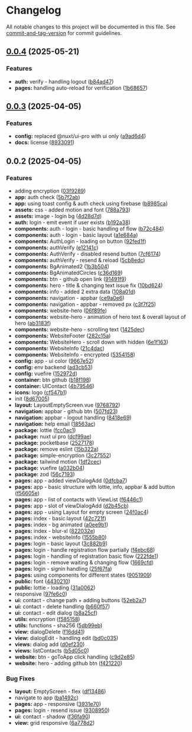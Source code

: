 # Changelog

All notable changes to this project will be documented in this file. See [commit-and-tag-version](https://github.com/absolute-version/commit-and-tag-version) for commit guidelines.

## [0.0.4](https://github.com/dawnimpulse/scroll-web/compare/v0.0.3...v0.0.4) (2025-05-21)


### Features

* **auth:** verify - handling logout ([b84ad47](https://github.com/dawnimpulse/scroll-web/commit/b84ad477a74825d7a97b39276f92d9604fc95547))
* **pages:** handling auto-reload for verification ([1b68657](https://github.com/dawnimpulse/scroll-web/commit/1b68657d99317ea789798369fe87b1197b16b302))

## [0.0.3](https://github.com/dawnimpulse/scroll-web/compare/v0.0.2...v0.0.3) (2025-04-05)


### Features

* **config:** replaced @nuxt/ui-pro with ui only ([a9ad6d4](https://github.com/dawnimpulse/scroll-web/commit/a9ad6d4a39b3ae81e4fb91a61eb227d6016cc763))
* **docs:** license ([8933091](https://github.com/dawnimpulse/scroll-web/commit/8933091cd5428e7687ad8036a9e7838ada54a978))

## 0.0.2 (2025-04-05)


### Features

* adding encryption ([03f9289](https://github.com/dawnimpulse/scroll-web/commit/03f9289bccc48a85b4cbc24d0f63faafe72a80ef))
* **app:** auth check ([5b7f2ab](https://github.com/dawnimpulse/scroll-web/commit/5b7f2ab6fc41f79a625ce7e63a620ff7f4154283))
* **app:** using toast config & auth check using firebase ([b8985ca](https://github.com/dawnimpulse/scroll-web/commit/b8985cacc8b41484958167e68ca8bc4b06cd556a))
* **assets:** css - added motion and font ([788a793](https://github.com/dawnimpulse/scroll-web/commit/788a793df33b7a53333c8e9196f5e5f4f6283c6b))
* **assets:** image - login bg ([4d28d7d](https://github.com/dawnimpulse/scroll-web/commit/4d28d7d959d6422c85fbf6d0e6df240361a6e488))
* **auth:** login - emit event if user exists ([b192a38](https://github.com/dawnimpulse/scroll-web/commit/b192a38d119f18e1a0122dc797806c934c6c2fb8))
* **components:** auth - login - basic handling of flow ([b72c484](https://github.com/dawnimpulse/scroll-web/commit/b72c484c745218de43db48b394ea5f6118443328))
* **components:** auth - login - basic layout ([a1e684a](https://github.com/dawnimpulse/scroll-web/commit/a1e684af907afc5d959b1ab52636d37dd2b2aa94))
* **components:** AuthLogin - loading on button ([92fed1f](https://github.com/dawnimpulse/scroll-web/commit/92fed1f17cbb736f422a3c71db345f7a58b9c8b4))
* **components:** authVerify ([e12141c](https://github.com/dawnimpulse/scroll-web/commit/e12141cd4ce1445a4a8c1641f125a859383029b0))
* **components:** AuthVerify - disabled resend button ([7cf6174](https://github.com/dawnimpulse/scroll-web/commit/7cf617406c15aa11489df799c6d9973be9c10740))
* **components:** authVerify - resend & reload ([5cb8edc](https://github.com/dawnimpulse/scroll-web/commit/5cb8edc6ee03fd26ceb375ebd3706977724aa494))
* **components:** BgAnimated2 ([1b3b504](https://github.com/dawnimpulse/scroll-web/commit/1b3b5042ad98d90181a895a2e4266e9716cda901))
* **components:** BgAnimatedCircles ([c36d169](https://github.com/dawnimpulse/scroll-web/commit/c36d1694e3ab9f8e778fb7b385aef6e185bae8c2))
* **components:** btn - github open link ([91491f9](https://github.com/dawnimpulse/scroll-web/commit/91491f9e1ece2d5b5e45f02aa71436f1f8c03c3d))
* **components:** hero - title & changing text issue fix ([10bd624](https://github.com/dawnimpulse/scroll-web/commit/10bd624163a724323067022241235028a59b3fd7))
* **components:** info - added 2 extra data ([108a01d](https://github.com/dawnimpulse/scroll-web/commit/108a01de12facc7cb552db6a8efff62cd2f541b8))
* **components:** navigation - appbar ([ce9a0e6](https://github.com/dawnimpulse/scroll-web/commit/ce9a0e665aaba713767d5cc2b44df70fe19bf67c))
* **components:** navigation - appbar - removed px ([c3f7f25](https://github.com/dawnimpulse/scroll-web/commit/c3f7f2501abc8f5430980f9f831c0af6f63f4796))
* **components:** website-hero ([06f89fe](https://github.com/dawnimpulse/scroll-web/commit/06f89fe59fe106209fa22575e7777d3c3b11dc76))
* **components:** website-hero - animation of hero text & overall layout of hero ([ab3183f](https://github.com/dawnimpulse/scroll-web/commit/ab3183f674ee647cdefd3cd5878f3167afe548a1))
* **components:** website-hero - scrolling text ([1425dec](https://github.com/dawnimpulse/scroll-web/commit/1425dece30aeafe127eb1a5e23778f56d03a26ac))
* **components:** WebsiteFooter ([282c15a](https://github.com/dawnimpulse/scroll-web/commit/282c15ad62be0a314c84a582154358eb423d4f8f))
* **components:** WebsiteHero - scroll down with hidden ([6e1f163](https://github.com/dawnimpulse/scroll-web/commit/6e1f16386cd7dfda0098ab6705feb6b02f35b653))
* **components:** WebsiteInfo ([21c4dac](https://github.com/dawnimpulse/scroll-web/commit/21c4dac88096a696a2958284d48f235452c88e10))
* **components:** WebsiteInfo - encrypted ([5354158](https://github.com/dawnimpulse/scroll-web/commit/5354158544d1980505883068cbe60e0a91f66a92))
* **config:** app - ui color ([9667e52](https://github.com/dawnimpulse/scroll-web/commit/9667e52680d3fd8381bc54ecba97f30048018bf5))
* **config:** env backend ([ad3cb53](https://github.com/dawnimpulse/scroll-web/commit/ad3cb536524e2567841337c8db1f3ee00485fbbb))
* **config:** vuefire ([152972d](https://github.com/dawnimpulse/scroll-web/commit/152972db7fb9cc1c32c38401ce0924ee840c811f))
* **container:** btn github ([b18f198](https://github.com/dawnimpulse/scroll-web/commit/b18f198e77df0bb13702ea0bedf36b86d4c3da52))
* **container:** UIContact ([4b79546](https://github.com/dawnimpulse/scroll-web/commit/4b79546f1c21ddf7df952e2ece9ba97993178d64))
* **icons:** logo ([cf547b1](https://github.com/dawnimpulse/scroll-web/commit/cf547b11abb36cfc67abda3f026f45c570bed5f6))
* init ([8d67005](https://github.com/dawnimpulse/scroll-web/commit/8d670058ecf94bb21893cba08ed223012f122b2d))
* **layout:** LayoutEmptyScreen.vue ([9768792](https://github.com/dawnimpulse/scroll-web/commit/9768792d30c5dc67da28101e878179d624993c08))
* **navigation:** appbar - github btn ([507fd23](https://github.com/dawnimpulse/scroll-web/commit/507fd23d3aa09131bde7c61dee5170b527b36672))
* **navigation:** appbar - logout handling ([8418e69](https://github.com/dawnimpulse/scroll-web/commit/8418e69f2dc69dbbda5349e9f632edb477e213aa))
* **navigation:** help email ([18563ac](https://github.com/dawnimpulse/scroll-web/commit/18563ac8f7c5409e2e6b8969c2276a4d9be3ab66))
* **package:** lottie ([fcc0ac1](https://github.com/dawnimpulse/scroll-web/commit/fcc0ac1aab1f49ec5cd77174c6eea0ac09811f3b))
* **package:** nuxt ui pro ([dcf99ae](https://github.com/dawnimpulse/scroll-web/commit/dcf99aee968cbd0bbebbf626f7122d71f1e38336))
* **package:** pocketbase ([2527178](https://github.com/dawnimpulse/scroll-web/commit/25271782ba4105cf4e8a1742edca9d05d9fd0609))
* **package:** remove eslint ([15b322a](https://github.com/dawnimpulse/scroll-web/commit/15b322a268e0ba46a6029016daa1bc8fb420cc6f))
* **package:** simple-encryption ([3c27552](https://github.com/dawnimpulse/scroll-web/commit/3c275525727a38c73fcdf14ceb85e5bb68c9caaf))
* **package:** tailwind motion ([1df2cec](https://github.com/dawnimpulse/scroll-web/commit/1df2cec04c172e98dd4b598f68871ee1281e118b))
* **package:** vuefire ([a032b04](https://github.com/dawnimpulse/scroll-web/commit/a032b04d09826b0e25ed368d0da7762832b40d97))
* **package:** zod ([56c7193](https://github.com/dawnimpulse/scroll-web/commit/56c7193f9c3f1fca5c6d3d149cd59488ce637dc0))
* **pages:** app - added viewDialogAdd ([0dfcba7](https://github.com/dawnimpulse/scroll-web/commit/0dfcba7ba41095d5311b619eeaece9b08a7a8ef3))
* **pages:** app - basic structure with lottie, info, appbar & add button ([f56605e](https://github.com/dawnimpulse/scroll-web/commit/f56605eb504f75f1e231b0f1afc7c51e94c39359))
* **pages:** app - list of contacts with ViewList ([f6446c1](https://github.com/dawnimpulse/scroll-web/commit/f6446c1ad97d1380e4a6b7203ccbc44c44dd72c1))
* **pages:** app - slot of viewDialogAdd ([d2b45cb](https://github.com/dawnimpulse/scroll-web/commit/d2b45cbe63302a9ddff9e28f67cc69f66d08a5b9))
* **pages:** app - using Layout for empty screen ([24f0ac4](https://github.com/dawnimpulse/scroll-web/commit/24f0ac434d4338b15cc2fb711e361845fda008b6))
* **pages:** index - basic layout ([42c721f](https://github.com/dawnimpulse/scroll-web/commit/42c721f50c541cfa62a99aa0646f30cb34c81f47))
* **pages:** index - bg animated ([a0ee9b1](https://github.com/dawnimpulse/scroll-web/commit/a0ee9b1ea316ae11dbc377dcb24bca8cc2712246))
* **pages:** index - blur-xl ([822032e](https://github.com/dawnimpulse/scroll-web/commit/822032ecd977022d4adf6d9fe1e3038d338f6c7d))
* **pages:** index - websiteInfo ([1555b80](https://github.com/dawnimpulse/scroll-web/commit/1555b8054502e018d1291b7e200994077ce3ed5d))
* **pages:** login - basic layout ([3c882b9](https://github.com/dawnimpulse/scroll-web/commit/3c882b93468a7c48040038ee567dcf1418591b49))
* **pages:** login - handle registration flow partially ([f4ebc68](https://github.com/dawnimpulse/scroll-web/commit/f4ebc6812295722a61ac3628392fc19753ef24e1))
* **pages:** login - handling of registration basic flow ([222fde1](https://github.com/dawnimpulse/scroll-web/commit/222fde10ccb7facc8df430d557b1f6e1bd94ea2e))
* **pages:** login - remove waiting & changing flow ([1669cfd](https://github.com/dawnimpulse/scroll-web/commit/1669cfda4a06d92fb4ae699b317794088783bcc0))
* **pages:** login - signin handling ([25f67fa](https://github.com/dawnimpulse/scroll-web/commit/25f67fab45ddef1f35502ca6314435ed30f23c60))
* **pages:** using components for different states ([9051909](https://github.com/dawnimpulse/scroll-web/commit/9051909c2bf4f700b9f2783f89cd241b9bb2598a))
* **public:** font ([4430210](https://github.com/dawnimpulse/scroll-web/commit/4430210dd91691a2fb439dcd596368d40223f6a2))
* **public:** lottie - loading ([31a0062](https://github.com/dawnimpulse/scroll-web/commit/31a00620d1a26a3e59897b34eab3638ba7937298))
* responsive ([97fe6c0](https://github.com/dawnimpulse/scroll-web/commit/97fe6c03c1c922a1b8b111ac8862e00cb809206d))
* **ui:** contact - change path + adding buttons ([52eb2a7](https://github.com/dawnimpulse/scroll-web/commit/52eb2a7cd60f9bbfd1a0df5a84e15e4e5a6b71a0))
* **ui:** contact - delete handling ([b660f57](https://github.com/dawnimpulse/scroll-web/commit/b660f5781340923e2e406935677e5b96e9ce4bf8))
* **ui:** contact - edit dialog ([b8a25cf](https://github.com/dawnimpulse/scroll-web/commit/b8a25cf6db710cdde5e7f825f7af81737e44cd56))
* **utils:** encryption ([f585158](https://github.com/dawnimpulse/scroll-web/commit/f5851586d6642cc6fa940d226130f1f3d94bc96a))
* **utils:** functions - sha256 ([5db99eb](https://github.com/dawnimpulse/scroll-web/commit/5db99eb9468d45d377b54acac327844ada01b5b1))
* **view:** dialogDelete ([f16dd41](https://github.com/dawnimpulse/scroll-web/commit/f16dd415135ef474dc6840758e39b24a7d9032de))
* **view:** dialogEdit - handling edit ([bd0c035](https://github.com/dawnimpulse/scroll-web/commit/bd0c035bf5480aff7740e7863acaa44fb0f8f6a1))
* **views:** dialog add ([d0ef230](https://github.com/dawnimpulse/scroll-web/commit/d0ef23017fc1af9a069646f21c2bf2ce2f44b5a7))
* **views:** listContacts ([b5d05c0](https://github.com/dawnimpulse/scroll-web/commit/b5d05c0bdd7790c03fa07d2fd9a7b58cfb97da7a))
* **website:** btn - goToApp click handling ([c9d2e85](https://github.com/dawnimpulse/scroll-web/commit/c9d2e856369522bda0937e6923c90881ea566f9d))
* **website:** hero - adding github btn ([f421220](https://github.com/dawnimpulse/scroll-web/commit/f42122072a7a4f1eda69713d54f167948f6d45b6))


### Bug Fixes

* **layout:** EmptyScreen - flex ([df13486](https://github.com/dawnimpulse/scroll-web/commit/df13486aa381041eaa12b8845867b4359b683841))
* navigate to app ([ba1492c](https://github.com/dawnimpulse/scroll-web/commit/ba1492c61dc2a777d8f6844cada5642d18b03091))
* **pages:** app - responsive ([3931e70](https://github.com/dawnimpulse/scroll-web/commit/3931e7082c050aa75d511b8543d361ed0f079c8b))
* **pages:** login - resend issue ([9308950](https://github.com/dawnimpulse/scroll-web/commit/9308950957a1c1e9ef7c59c90dec97943ab6d80b))
* **ui:** contact - shadow ([f36fa90](https://github.com/dawnimpulse/scroll-web/commit/f36fa90a87e87b1a2374cc28facf274f55990c91))
* **view:** grid responsive ([6a778d2](https://github.com/dawnimpulse/scroll-web/commit/6a778d2a6186db39693db7d1afa4eb5ae3751909))
